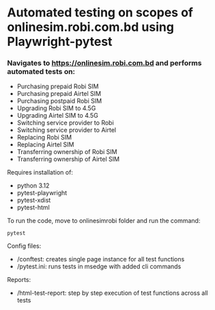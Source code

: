 # Automated testing on scopes of onlinesim.robi.com.bd using Playwright-pytest
### Navigates to https://onlinesim.robi.com.bd and performs automated tests on:
- Purchasing prepaid Robi SIM
- Purchasing prepaid Airtel SIM
- Purchasing postpaid Robi SIM
- Upgrading Robi SIM to 4.5G
- Upgrading Airtel SIM to 4.5G
- Switching service provider to Robi
- Switching service provider to Airtel
- Replacing Robi SIM
- Replacing Airtel SIM
- Transferring ownership of Robi SIM
- Transferring ownership of Airtel SIM

Requires installation of:
- python 3.12
- pytest-playwright
- pytest-xdist
- pytest-html

To run the code, move to onlinesimrobi folder and run the command:

```
pytest
```
Config files:
+ /conftest: creates single page instance for all test functions
+ /pytest.ini: runs tests in msedge with added cli commands

Reports:
+ /html-test-report: step by step execution of test functions across all tests
